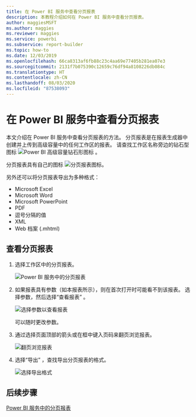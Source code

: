 ```yaml
---
title: 在 Power BI 服务中查看分页报表
description: 本教程介绍如何在 Power BI 服务中查看分页报表。
author: maggiesMSFT
ms.author: maggies
ms.reviewer: maggies
ms.service: powerbi
ms.subservice: report-builder
ms.topic: how-to
ms.date: 12/03/2019
ms.openlocfilehash: 66ca8313af6fb88c23c4aa69e77405b281ea07e3
ms.sourcegitcommit: 2131f7b075390c12659c76df94a8108226db084c
ms.translationtype: HT
ms.contentlocale: zh-CN
ms.lasthandoff: 08/03/2020
ms.locfileid: "87538093"
---
```

# <a name="view-a-paginated-report-in-the-power-bi-service"></a>在 Power BI 服务中查看分页报表

本文介绍在 Power BI 服务中查看分页报表的方法。 分页报表是在报表生成器中创建并上传到高级容量中的任何工作区的报表。 请查找工作区名称旁边的钻石型图标 ![Power BI 高级容量钻石形图标](media/paginated-reports-view-power-bi-service/premium-diamond.png) 。 

分页报表具有自己的图标 ![分页报表图标](media/paginated-reports-view-power-bi-service/power-bi-paginated-report-icon.png)。

另外还可以将分页报表导出为多种格式： 

- Microsoft Excel
- Microsoft Word
- Microsoft PowerPoint
- PDF
- 逗号分隔的值
- XML
- Web 档案 (.mhtml)

## <a name="view-a-paginated-report"></a>查看分页报表

1. 选择工作区中的分页报表。

    ![Power BI 服务中的分页报表](media/paginated-reports-view-power-bi-service/power-bi-paginated-report-in-service.png)

2. 如果报表具有参数（如本报表所示），则在首次打开时可能看不到该报表。 选择参数，然后选择“查看报表”  。 

     ![选择参数以查看报表](media/paginated-reports-view-power-bi-service/power-bi-paginated-select-parameters.png)

    可以随时更改参数。

1. 通过选择页面顶部的箭头或在框中键入页码来翻页浏览报表。
    
   ![翻页浏览报表](media/paginated-reports-view-power-bi-service/power-bi-paginated-page-thru-report.png)

4. 选择“导出”  ，查找导出分页报表的格式。

    ![选择导出格式](media/paginated-reports-view-power-bi-service/power-bi-paginated-export.png)


## <a name="next-steps"></a>后续步骤

[Power BI 服务中的分页报表](end-user-paginated-report.md)
